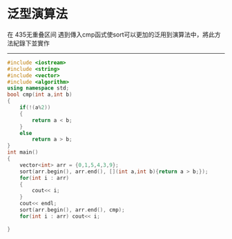 # 泛型演算法
在 435无重叠区间 遇到傳入cmp函式使sort可以更加的泛用到演算法中，將此方法紀錄下並實作

----------------------------
```cpp
#include <iostream>
#include <string>
#include <vector>
#include <algorithm>
using namespace std;
bool cmp(int a,int b)
{
    if(!(a%2))
    {
        return a < b;
    }
    else 
        return a > b;
}
int main()
{
    vector<int> arr = {0,1,5,4,3,9};
    sort(arr.begin(), arr.end(), [](int a,int b){return a > b;});
    for(int i : arr)
    {
        cout<< i;
    }
    cout<< endl;
    sort(arr.begin(), arr.end(), cmp);
    for(int i : arr) cout<< i;
        
}

```

